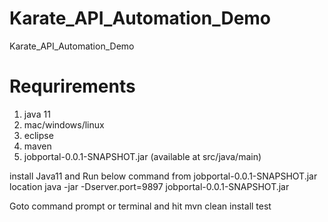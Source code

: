 # Karate_API_Automation_Demo
Karate_API_Automation_Demo

# Requrirements
1. java 11
2. mac/windows/linux
3. eclipse
4. maven
5. jobportal-0.0.1-SNAPSHOT.jar (available at src/java/main)

install Java11 and Run below command from jobportal-0.0.1-SNAPSHOT.jar location
java  -jar -Dserver.port=9897 jobportal-0.0.1-SNAPSHOT.jar 

Goto command prompt or terminal and hit
mvn clean install test
